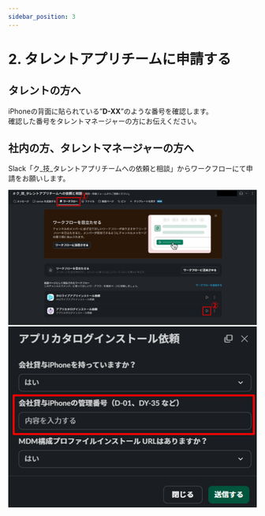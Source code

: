 ```yaml
---
sidebar_position: 3
---
```

# 2. タレントアプリチームに申請する

## タレントの方へ

iPhoneの背面に貼られている”**D-XX**”のような番号を確認します。  
確認した番号をタレントマネージャーの方にお伝えください。

## 社内の方、タレントマネージャーの方へ

Slack「ク_技_タレントアプリチームへの依頼と相談」からワークフローにて申請をお願いします。

![img.png](A/img.png)
![img_1.png](A/img_1.png)
